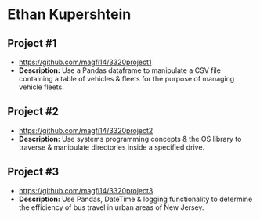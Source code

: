 # Ethan Kupershtein
## Project #1
* https://github.com/magfi14/3320project1
* **Description:** Use a Pandas dataframe to manipulate a CSV file containing a table of vehicles & fleets for the purpose of managing vehicle fleets.
## Project #2
* https://github.com/magfi14/3320project2
* **Description:** Use systems programming concepts & the OS library to traverse & manipulate directories inside a specified drive.
## Project #3
* https://github.com/magfi14/3320project3
* **Description:** Use Pandas, DateTime & logging functionality to determine the efficiency of bus travel in urban areas of New Jersey.
